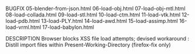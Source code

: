 BUGFIX
05-blender-from-json.html
06-load-obj.html
07-load-obj-mtl.html
08-load-collada.html
09-load-stl.html
10-load-ctm.html
11-load-vtk.html
12-load-pdb.html
13-load-PLY.html
14-load-awd.html
15-load-assimp.html
16-load-vrml.html
17-load-babylon.html

DESCRIPTION
Browser blocks XSS file load attempts; devised workaround :
Distill import files within Present-Working-Directory (firefox-fix only)